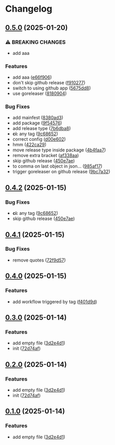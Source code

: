 # Changelog

## [0.5.0](https://github.com/AuStien/release-please-please/compare/v0.4.1...v0.5.0) (2025-01-20)


### ⚠ BREAKING CHANGES

* add aaa

### Features

* add aaa ([e66f906](https://github.com/AuStien/release-please-please/commit/e66f906bb7564794baae6c1b8869648abda86783))
* don't skip github release ([f910277](https://github.com/AuStien/release-please-please/commit/f910277202e7ebad7f459ce0b3642481c6f89094))
* switch to using github app ([5675dd8](https://github.com/AuStien/release-please-please/commit/5675dd8cc5647676cb483e0a529c2a9d633e9954))
* use goreleaser ([8180904](https://github.com/AuStien/release-please-please/commit/8180904f18dfa84026813e3b1feb5c9e574d2e7d))


### Bug Fixes

* add mainfest ([8380ad3](https://github.com/AuStien/release-please-please/commit/8380ad34c2000787d06d2acc5de6217607852ac8))
* add package ([9f54576](https://github.com/AuStien/release-please-please/commit/9f5457644f0e2f911d5d447fe88c41fcbbd2c15e))
* add release type ([7b6dba8](https://github.com/AuStien/release-please-please/commit/7b6dba8bb0e82573cd1c786fee9f4d2e0b7c475c))
* **ci:** any tag ([9c68652](https://github.com/AuStien/release-please-please/commit/9c68652d53f0a4503b727fc1603e8ca0a30cbd9f))
* correct config ([d00e602](https://github.com/AuStien/release-please-please/commit/d00e602d90f9cec3f5bbe79fe44f188b9022713b))
* hmm ([422ca29](https://github.com/AuStien/release-please-please/commit/422ca29a7aceb2be41d1510123c1ae65b8a798b5))
* move release type inside package ([4b4faa7](https://github.com/AuStien/release-please-please/commit/4b4faa7c50cdc28cfc682e4660bbae9303a485d5))
* remove extra bracket ([af338aa](https://github.com/AuStien/release-please-please/commit/af338aae47a488ab5d304f41eaa67cd1e680e304))
* skip github release ([450e7ae](https://github.com/AuStien/release-please-please/commit/450e7aeb713423637aadd460be7152cc05f769d1))
* to comma on last object in json... ([985af17](https://github.com/AuStien/release-please-please/commit/985af171c13897342dc27601ae897b27dab4a1ec))
* trigger goreleaser on github release ([9bc7a32](https://github.com/AuStien/release-please-please/commit/9bc7a32da2c5f55e27d4f2a5d51dc42f2f28ef2c))

## [0.4.2](https://github.com/AuStien/release-please-please/compare/v0.4.1...v0.4.2) (2025-01-15)


### Bug Fixes

* **ci:** any tag ([9c68652](https://github.com/AuStien/release-please-please/commit/9c68652d53f0a4503b727fc1603e8ca0a30cbd9f))
* skip github release ([450e7ae](https://github.com/AuStien/release-please-please/commit/450e7aeb713423637aadd460be7152cc05f769d1))

## [0.4.1](https://github.com/AuStien/release-please-please/compare/v0.4.0...v0.4.1) (2025-01-15)


### Bug Fixes

* remove quotes ([72f9d57](https://github.com/AuStien/release-please-please/commit/72f9d57ae21a94bdeacf0940bb519112f812cf71))

## [0.4.0](https://github.com/AuStien/release-please-please/compare/v0.3.0...v0.4.0) (2025-01-15)


### Features

* add workflow triggered by tag ([f401d9d](https://github.com/AuStien/release-please-please/commit/f401d9d327f56e70e0cd864fc30374cd8fe9e1e8))

## [0.3.0](https://github.com/AuStien/release-please-please/compare/v0.2.0...v0.3.0) (2025-01-14)


### Features

* add empty file ([3d2e4d1](https://github.com/AuStien/release-please-please/commit/3d2e4d1fca15efd6e5d6af4da38a8de84a5c27a1))
* init ([72d74af](https://github.com/AuStien/release-please-please/commit/72d74af9fda0597254ebdc2b55a4590e0504caae))

## [0.2.0](https://github.com/AuStien/release-please-please/compare/v0.1.0...v0.2.0) (2025-01-14)


### Features

* add empty file ([3d2e4d1](https://github.com/AuStien/release-please-please/commit/3d2e4d1fca15efd6e5d6af4da38a8de84a5c27a1))
* init ([72d74af](https://github.com/AuStien/release-please-please/commit/72d74af9fda0597254ebdc2b55a4590e0504caae))

## [0.1.0](https://github.com/AuStien/release-please-please/compare/v0.0.0...v0.1.0) (2025-01-14)


### Features

* add empty file ([3d2e4d1](https://github.com/AuStien/release-please-please/commit/3d2e4d1fca15efd6e5d6af4da38a8de84a5c27a1))
